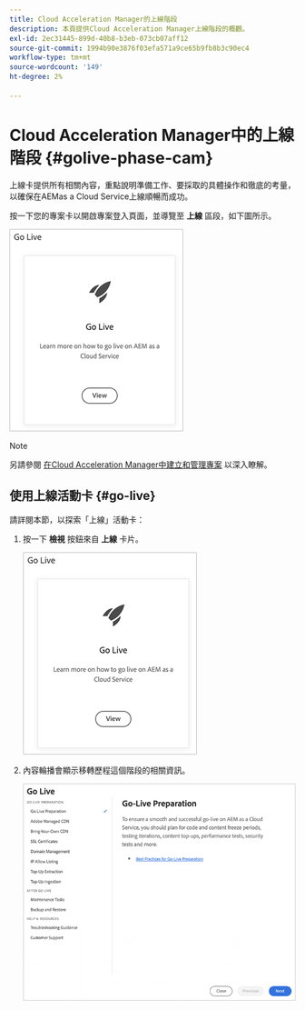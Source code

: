 ```yaml
---
title: Cloud Acceleration Manager的上線階段
description: 本頁提供Cloud Acceleration Manager上線階段的概觀。
exl-id: 2ec31445-899d-40b8-b3eb-073cb07aff12
source-git-commit: 1994b90e3876f03efa571a9ce65b9fb8b3c90ec4
workflow-type: tm+mt
source-wordcount: '149'
ht-degree: 2%

---
```


# Cloud Acceleration Manager中的上線階段 {#golive-phase-cam}

上線卡提供所有相關內容，重點說明準備工作、要採取的具體操作和徹底的考量，以確保在AEMas a Cloud Service上線順暢而成功。

按一下您的專案卡以開啟專案登入頁面，並導覽至 **上線** 區段，如下圖所示。

![影像](/help/journey-migration/cloud-acceleration-manager/assets/golive-1.png)

>[!NOTE]
>另請參閱 [在Cloud Acceleration Manager中建立和管理專案](https://experienceleague.adobe.com/docs/experience-manager-cloud-service/moving/cloud-acceleration-manager/using-cam/getting-started-cam.html?lang=en#create-project) 以深入瞭解。


## 使用上線活動卡 {#go-live}

請詳閱本節，以探索「上線」活動卡：

1. 按一下 **檢視** 按鈕來自 **上線** 卡片。

   ![影像](/help/journey-migration/cloud-acceleration-manager/assets/golive-1.png)

1. 內容輪播會顯示移轉歷程這個階段的相關資訊。

   ![影像](/help/journey-migration/cloud-acceleration-manager/assets/golive-2.png)
